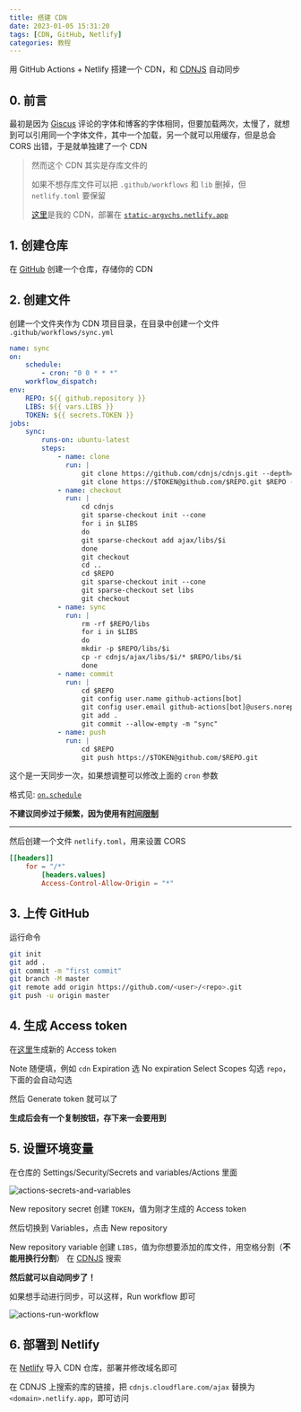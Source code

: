 ```yaml
---
title: 搭建 CDN
date: 2023-01-05 15:31:20
tags: [CDN, GitHub, Netlify]
categories: 教程
---
```


用 GitHub Actions + Netlify 搭建一个 CDN，和 [CDNJS](https://cdnjs.com) 自动同步

<!-- more -->

## 0. 前言

最初是因为 [Giscus](https://giscus-argvchs.netlify.app) 评论的字体和博客的字体相同，但要加载两次，太慢了，就想到可以引用同一个字体文件，其中一个加载，另一个就可以用缓存，但是总会 CORS 出错，于是就单独建了一个 CDN

> 然而这个 CDN 其实是存库文件的
>
> 如果不想存库文件可以把 `.github/workflows` 和 `lib` 删掉，但 `netlify.toml` 要保留
>
> [这里](https://github.com/argvchs/static)是我的 CDN，部署在 [`static-argvchs.netlify.app`](https://static-argvchs.netlify.app)

## 1. 创建仓库

在 [GitHub](https://github.com/new) 创建一个仓库，存储你的 CDN

## 2. 创建文件

创建一个文件夹作为 CDN 项目目录，在目录中创建一个文件 `.github/workflows/sync.yml`

```yaml
name: sync
on:
    schedule:
        - cron: "0 0 * * *"
    workflow_dispatch:
env:
    REPO: ${{ github.repository }}
    LIBS: ${{ vars.LIBS }}
    TOKEN: ${{ secrets.TOKEN }}
jobs:
    sync:
        runs-on: ubuntu-latest
        steps:
            - name: clone
              run: |
                  git clone https://github.com/cdnjs/cdnjs.git --depth=1 --filter=blob:none --no-checkout
                  git clone https://$TOKEN@github.com/$REPO.git $REPO --depth=1 --filter=blob:none --no-checkout
            - name: checkout
              run: |
                  cd cdnjs
                  git sparse-checkout init --cone
                  for i in $LIBS
                  do
                  git sparse-checkout add ajax/libs/$i
                  done
                  git checkout
                  cd ..
                  cd $REPO
                  git sparse-checkout init --cone
                  git sparse-checkout set libs
                  git checkout
            - name: sync
              run: |
                  rm -rf $REPO/libs
                  for i in $LIBS
                  do
                  mkdir -p $REPO/libs/$i
                  cp -r cdnjs/ajax/libs/$i/* $REPO/libs/$i
                  done
            - name: commit
              run: |
                  cd $REPO
                  git config user.name github-actions[bot]
                  git config user.email github-actions[bot]@users.noreply.github.com
                  git add .
                  git commit --allow-empty -m "sync"
            - name: push
              run: |
                  cd $REPO
                  git push https://$TOKEN@github.com/$REPO.git
```

这个是一天同步一次，如果想调整可以修改上面的 `cron` 参数

格式见: [`on.schedule`](https://docs.github.com/zh/actions/using-workflows/workflow-syntax-for-github-actions#onschedule)

**不建议同步过于频繁，因为使用有[时间限制](https://docs.github.com/zh/billing/managing-billing-for-github-actions/about-billing-for-github-actions)**

---

然后创建一个文件 `netlify.toml`，用来设置 CORS

```toml
[[headers]]
    for = "/*"
        [headers.values]
        Access-Control-Allow-Origin = "*"
```

## 3. 上传 GitHub

运行命令

```bash
git init
git add .
git commit -m "first commit"
git branch -M master
git remote add origin https://github.com/<user>/<repo>.git
git push -u origin master
```

## 4. 生成 Access token

在[这里](https://github.com/settings/tokens/new)生成新的 Access token

Note 随便填，例如 `cdn`
Expiration 选 No expiration
Select Scopes 勾选 `repo`，下面的会自动勾选

然后 Generate token 就可以了

**生成后会有一个复制按钮，存下来一会要用到**

## 5. 设置环境变量

在仓库的 Settings/Security/Secrets and variables/Actions 里面

![actions-secrets-and-variables](https://static-argvchs.netlify.app/images/actions-secrets-and-variables.png)

New repository secret 创建 `TOKEN`，值为刚才生成的 Access token

然后切换到 Variables，点击 New repository

New repository variable 创建 `LIBS`，值为你想要添加的库文件，用空格分割（**不能用换行分割**）
在 [CDNJS](https://cdnjs.com) 搜索

**然后就可以自动同步了！**

如果想手动进行同步，可以这样，Run workflow 即可

![actions-run-workflow](https://static-argvchs.netlify.app/images/actions-run-workflow.png)

## 6. 部署到 Netlify

在 [Netlify](https://www.netlify.com) 导入 CDN 仓库，部署并修改域名即可

在 CDNJS 上搜索的库的链接，把 `cdnjs.cloudflare.com/ajax` 替换为 `<domain>.netlify.app`，即可访问
